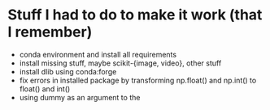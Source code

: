 # Stuff I had to do to make it work (that I remember)
* conda environment and install all requirements
* install missing stuff, maybe scikit-{image, video}, other stuff
* install dlib using conda:forge
* fix errors in installed package by transforming np.float() and np.int() to float() and int()
* using dummy as an argument to the 